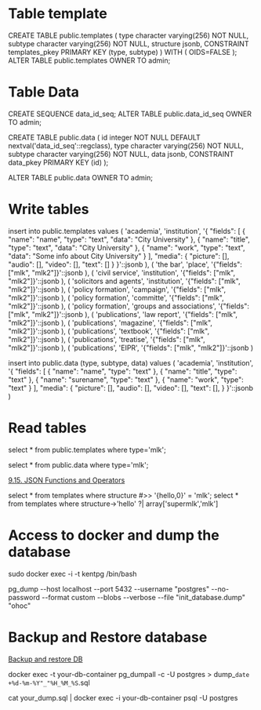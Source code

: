 
# Table template

CREATE TABLE public.templates
(
  type character varying(256) NOT NULL,
  subtype character varying(256) NOT NULL,
  structure jsonb,
  CONSTRAINT templates_pkey PRIMARY KEY (type, subtype)
)
WITH (
  OIDS=FALSE
);
ALTER TABLE public.templates
  OWNER TO admin;

# Table Data

CREATE SEQUENCE data_id_seq;
ALTER TABLE public.data_id_seq
  OWNER TO admin;

CREATE TABLE public.data
(
  id integer NOT NULL DEFAULT nextval('data_id_seq'::regclass),
  type character varying(256) NOT NULL,
  subtype character varying(256) NOT NULL,
  data jsonb,
  CONSTRAINT data_pkey PRIMARY KEY (id)
);

ALTER TABLE public.data
  OWNER TO admin;

# Write tables

insert into
  public.templates
values
  (
    'academia',
    'institution',
    '{
      "fields": [
        {
          "name": "name",
          "type": "text",
          "data": "City University"
        },
        {
          "name": "title",
          "type": "text",
          "data": "City University"
        },
        {
          "name": "work",
          "type": "text",
          "data": "Some info about City University"
        }
      ],
      "media": {
        "picture": [],
        "audio": [],
        "video": [],
        "text": []
      }
    }'::jsonb
  ),
  (
    'the bar',
    'place',
    '{"fields": ["mlk", "mlk2"]}'::jsonb
  ),
  (
    'civil service',
    'institution',
    '{"fields": ["mlk", "mlk2"]}'::jsonb
  ),
  (
    'solicitors and agents',
    'institution',
    '{"fields": ["mlk", "mlk2"]}'::jsonb
  ),
  (
    'policy formation',
    'campaign',
    '{"fields": ["mlk", "mlk2"]}'::jsonb
  ),
  (
    'policy formation',
    'committe',
    '{"fields": ["mlk", "mlk2"]}'::jsonb
  ),
  (
    'policy formation',
    'groups and associations',
    '{"fields": ["mlk", "mlk2"]}'::jsonb
  ),
  (
    'publications',
    'law report',
    '{"fields": ["mlk", "mlk2"]}'::jsonb
  ),
  (
    'publications',
    'magazine',
    '{"fields": ["mlk", "mlk2"]}'::jsonb
  ),
  (
    'publications',
    'textbook',
    '{"fields": ["mlk", "mlk2"]}'::jsonb
  ),
  (
    'publications',
    'treatise',
    '{"fields": ["mlk", "mlk2"]}'::jsonb
  ),
  (
    'publications',
    'EIPR',
    '{"fields": ["mlk", "mlk2"]}'::jsonb
  )


insert into public.data (type, subtype, data) values (
    'academia',
    'institution',
    '{
      "fields": [
        {
          "name": "name",
          "type": "text"
        },
        {
          "name": "title",
          "type": "text"
        },
        {
          "name": "surename",
          "type": "text"
        },
        {
          "name": "work",
          "type": "text"
        }
      ],
      "media": {
        "picture": [],
        "audio": [],
        "video": [],
        "text": [],
      }
    }'::jsonb
  )



# Read tables

select * from public.templates where type='mlk';

select * from public.data where type='mlk';

[9.15. JSON Functions and Operators](https://www.postgresql.org/docs/9.5/static/functions-json.html)

select * from templates where structure #>> '{hello,0}' = 'mlk';
select * from templates where structure->'hello' ?| array['supermlk','mlk']


Access to docker and dump the database
=======================================
sudo docker exec -i -t kentpg /bin/bash

pg_dump --host localhost --port 5432 --username "postgres" --no-password  --format custom --blobs --verbose --file "init_database.dump" "ohoc"

Backup and Restore database
================
[Backup and restore DB](http://stackoverflow.com/questions/24718706/backup-restore-a-dockerized-postgresql-database)

docker exec -t your-db-container pg_dumpall -c -U postgres > dump_`date +%d-%m-%Y"_"%H_%M_%S`.sql

cat your_dump.sql | docker exec -i your-db-container psql -U postgres
